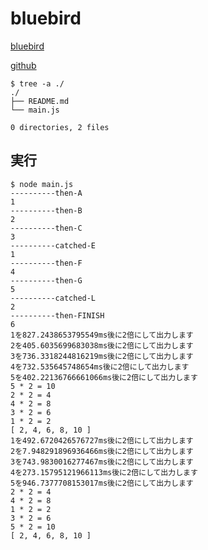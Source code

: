 # bluebird

[bluebird](https://www.npmjs.com/package/bluebird)

[github](https://github.com/petkaantonov/bluebird)

```
$ tree -a ./
./
├── README.md
└── main.js

0 directories, 2 files
```

## 実行

```
$ node main.js
----------then-A
1
----------then-B
2
----------then-C
3
----------catched-E
1
----------then-F
4
----------then-G
5
----------catched-L
2
----------then-FINISH
6
1を827.2438653795549ms後に2倍にして出力します
2を405.6035699683038ms後に2倍にして出力します
3を736.3318244816219ms後に2倍にして出力します
4を732.535645748654ms後に2倍にして出力します
5を402.22136766661066ms後に2倍にして出力します
5 * 2 = 10
2 * 2 = 4
4 * 2 = 8
3 * 2 = 6
1 * 2 = 2
[ 2, 4, 6, 8, 10 ]
1を492.6720426576727ms後に2倍にして出力します
2を7.948291896936466ms後に2倍にして出力します
3を743.9830016277467ms後に2倍にして出力します
4を273.15795121966113ms後に2倍にして出力します
5を946.7377708153017ms後に2倍にして出力します
2 * 2 = 4
4 * 2 = 8
1 * 2 = 2
3 * 2 = 6
5 * 2 = 10
[ 2, 4, 6, 8, 10 ]
```
